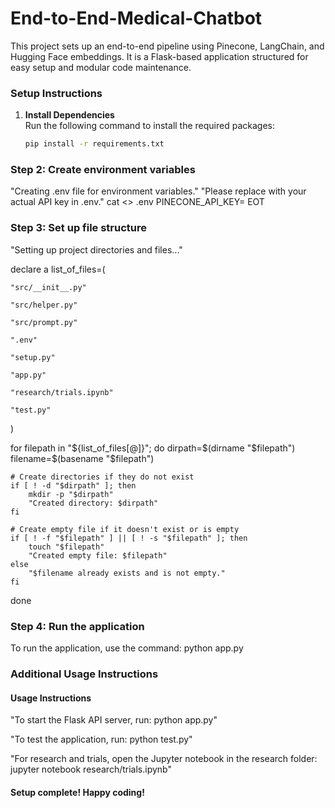 # End-to-End-Medical-Chatbot 



This project sets up an end-to-end pipeline using Pinecone, LangChain, and Hugging Face embeddings. 
It is a Flask-based application structured for easy setup and modular code maintenance.



### Setup Instructions

1. **Install Dependencies**  
   Run the following command to install the required packages:
   ```bash
   pip install -r requirements.txt
### Step 2: Create environment variables
 "Creating .env file for environment variables."
 "Please replace <your-pinecone-api-key> with your actual API key in .env."
cat <<EOT >> .env
PINECONE_API_KEY=<your-pinecone-api-key>
EOT

### Step 3: Set up file structure
"Setting up project directories and files..."

declare a list_of_files=(

    "src/__init__.py"
    
    "src/helper.py"
    
    "src/prompt.py"
    
    ".env"
    
    "setup.py"
    
    "app.py"
    
    "research/trials.ipynb"
    
    "test.py"
)

for filepath in "${list_of_files[@]}"; do
    dirpath=$(dirname "$filepath")
    filename=$(basename "$filepath")

    # Create directories if they do not exist
    if [ ! -d "$dirpath" ]; then
        mkdir -p "$dirpath"
        "Created directory: $dirpath"
    fi

    # Create empty file if it doesn't exist or is empty
    if [ ! -f "$filepath" ] || [ ! -s "$filepath" ]; then
        touch "$filepath"
        "Created empty file: $filepath"
    else
        "$filename already exists and is not empty."
    fi
done

### Step 4: Run the application
To run the application, use the command: python app.py

### Additional Usage Instructions
 #### Usage Instructions

"To start the Flask API server, run: python app.py"

"To test the application, run: python test.py"

"For research and trials, open the Jupyter notebook in the research folder: jupyter notebook research/trials.ipynb"

#### Setup complete! Happy coding!
